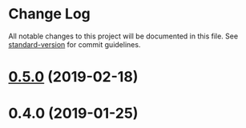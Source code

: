 # Change Log

All notable changes to this project will be documented in this file. See [standard-version](https://github.com/conventional-changelog/standard-version) for commit guidelines.

# [0.5.0](https://github.com/awill1988/react-cognito-identity/compare/v0.4.0...v0.5.0) (2019-02-18)



<a name="0.4.0"></a>
# 0.4.0 (2019-01-25)
